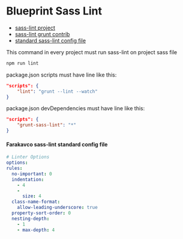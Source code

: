 Blueprint Sass Lint
================
 * [sass-lint project](https://github.com/sasstools/sass-lint)
 * [sass-lint grunt contrib](https://github.com/sasstools/grunt-sass-lint)
 * [standard sass-lint config file](https://github.com/farakavco/blueprint/sass-lint/.sass.lint.yaml)

This command in every project must run sass-lint on project sass file
```Bash
npm run lint
```

package.json scripts must have line like this:
```Json
"scripts": {
    "lint": "grunt --lint --watch"
}
```

package.json devDependencies must have line like this:
```Json
"scripts": {
    "grunt-sass-lint": "*"
}
```

#### Farakavco sass-lint standard config file
```Yaml
# Linter Options
options:
rules:
  no-important: 0
  indentation:
    - 4
    -
      size: 4
  class-name-format:
    allow-leading-underscore: true
  property-sort-order: 0
  nesting-depth:
    - 1
    - max-depth: 4
```
